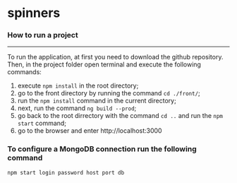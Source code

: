 # spinners 
### How to run a project
---
To run the application, at first you need to download the github repository. Then, in the project folder open terminal and execute the following commands: 
1. execute `npm install` in the root directory; 
2. go to the front directory by running the command `cd ./front/`; 
3. run the `npm install` command in the current directory; 
4. next, run the command `ng build --prod`;
5. go back to the root dirrectory with the command `cd ..` and run the `npm start` command; 
6. go to the browser and enter http://localhost:3000


### To configure a MongoDB connection run the following command 
`npm start login password host port db`
